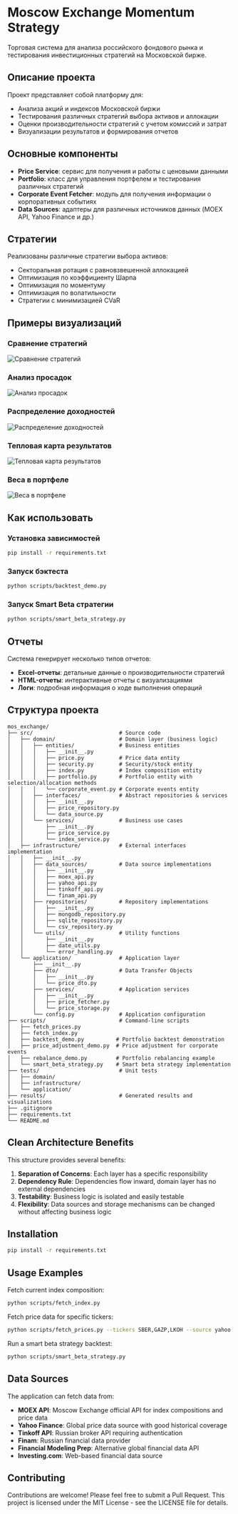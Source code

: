 # Moscow Exchange Momentum Strategy

Торговая система для анализа российского фондового рынка и тестирования инвестиционных стратегий на Московской бирже.

## Описание проекта

Проект представляет собой платформу для:
- Анализа акций и индексов Московской биржи
- Тестирования различных стратегий выбора активов и аллокации
- Оценки производительности стратегий с учетом комиссий и затрат
- Визуализации результатов и формирования отчетов

## Основные компоненты

- **Price Service**: сервис для получения и работы с ценовыми данными
- **Portfolio**: класс для управления портфелем и тестирования различных стратегий
- **Corporate Event Fetcher**: модуль для получения информации о корпоративных событиях
- **Data Sources**: адаптеры для различных источников данных (MOEX API, Yahoo Finance и др.)

## Стратегии

Реализованы различные стратегии выбора активов:
- Секторальная ротация с равновзвешенной аллокацией
- Оптимизация по коэффициенту Шарпа
- Оптимизация по моментуму
- Оптимизация по волатильности
- Стратегии с минимизацией CVaR

## Примеры визуализаций

### Сравнение стратегий

![Сравнение стратегий](results/backtest_results.png)

### Анализ просадок

![Анализ просадок](results/visualizations/drawdowns.png)

### Распределение доходностей

![Распределение доходностей](results/visualizations/return_distribution.png)

### Тепловая карта результатов

![Тепловая карта результатов](results/visualizations/performance_heatmap.png)

### Веса в портфеле

![Веса в портфеле](results/visualizations/weights_Optimize_Sharpe.png)

## Как использовать

### Установка зависимостей

```bash
pip install -r requirements.txt
```

### Запуск бэктеста

```bash
python scripts/backtest_demo.py
```

### Запуск Smart Beta стратегии

```bash
python scripts/smart_beta_strategy.py
```

## Отчеты

Система генерирует несколько типов отчетов:
- **Excel-отчеты**: детальные данные о производительности стратегий
- **HTML-отчеты**: интерактивные отчеты с визуализациями
- **Логи**: подробная информация о ходе выполнения операций

## Структура проекта

```
mos_exchange/
├── src/                           # Source code
│   ├── domain/                    # Domain layer (business logic)
│   │   ├── entities/              # Business entities
│   │   │   ├── __init__.py
│   │   │   ├── price.py           # Price data entity
│   │   │   ├── security.py        # Security/stock entity
│   │   │   ├── index.py           # Index composition entity
│   │   │   ├── portfolio.py       # Portfolio entity with selection/allocation methods
│   │   │   └── corporate_event.py # Corporate events entity
│   │   ├── interfaces/            # Abstract repositories & services
│   │   │   ├── __init__.py
│   │   │   ├── price_repository.py
│   │   │   └── data_source.py
│   │   └── services/              # Business use cases
│   │       ├── __init__.py
│   │       ├── price_service.py
│   │       └── index_service.py
│   ├── infrastructure/            # External interfaces implementation
│   │   ├── __init__.py
│   │   ├── data_sources/          # Data source implementations
│   │   │   ├── __init__.py
│   │   │   ├── moex_api.py
│   │   │   ├── yahoo_api.py
│   │   │   ├── tinkoff_api.py
│   │   │   └── finam_api.py
│   │   ├── repositories/          # Repository implementations
│   │   │   ├── __init__.py
│   │   │   ├── mongodb_repository.py
│   │   │   ├── sqlite_repository.py
│   │   │   └── csv_repository.py
│   │   └── utils/                 # Utility functions
│   │       ├── __init__.py
│   │       ├── date_utils.py
│   │       └── error_handling.py
│   └── application/               # Application layer
│       ├── __init__.py
│       ├── dto/                   # Data Transfer Objects
│       │   ├── __init__.py
│       │   └── price_dto.py
│       ├── services/              # Application services
│       │   ├── __init__.py
│       │   ├── price_fetcher.py
│       │   └── price_storage.py
│       └── config.py              # Application configuration
├── scripts/                       # Command-line scripts
│   ├── fetch_prices.py
│   ├── fetch_index.py
│   ├── backtest_demo.py          # Portfolio backtest demonstration
│   ├── price_adjustment_demo.py  # Price adjustment for corporate events
│   ├── rebalance_demo.py         # Portfolio rebalancing example
│   └── smart_beta_strategy.py    # Smart beta strategy implementation
├── tests/                         # Unit tests
│   ├── domain/
│   ├── infrastructure/
│   └── application/
├── results/                       # Generated results and visualizations
├── .gitignore
├── requirements.txt
└── README.md
```

## Clean Architecture Benefits

This structure provides several benefits:

1. **Separation of Concerns**: Each layer has a specific responsibility
2. **Dependency Rule**: Dependencies flow inward, domain layer has no external dependencies
3. **Testability**: Business logic is isolated and easily testable
4. **Flexibility**: Data sources and storage mechanisms can be changed without affecting business logic

## Installation

```bash
pip install -r requirements.txt
```

## Usage Examples

Fetch current index composition:

```bash
python scripts/fetch_index.py
```

Fetch price data for specific tickers:

```bash
python scripts/fetch_prices.py --tickers SBER,GAZP,LKOH --source yahoo --start-date 2023-01-01
```

Run a smart beta strategy backtest:

```bash
python scripts/smart_beta_strategy.py
```

## Data Sources

The application can fetch data from:

- **MOEX API**: Moscow Exchange official API for index compositions and price data
- **Yahoo Finance**: Global price data source with good historical coverage
- **Tinkoff API**: Russian broker API requiring authentication
- **Finam**: Russian financial data provider
- **Financial Modeling Prep**: Alternative global financial data API
- **Investing.com**: Web-based financial data source

## Contributing

Contributions are welcome! Please feel free to submit a Pull Request. 
This project is licensed under the MIT License - see the LICENSE file for details. 